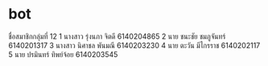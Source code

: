 # bot

ชื่อสมาชิกกลุ่มที่ 12
1 นางสาว รุ่งนภา จิตดี  6140204865 
2 นาย ชนะชัย ชมภูจันทร์  6140201317
3 นางสาว นิศาชล พันมณี 6140203230 
4 นาย ตะวัน มีไกรราช  6140202117 
5 นาย ปรมินทร์ ทิพย์จ้อย  6140203545 
